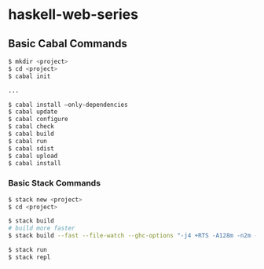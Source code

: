 # haskell-web-series

## Basic Cabal Commands

```sh
$ mkdir <project>
$ cd <project>
$ cabal init

...

$ cabal install —only-dependencies
$ cabal update
$ cabal configure
$ cabal check
$ cabal build
$ cabal run
$ cabal sdist
$ cabal upload
$ cabal install

```

### Basic Stack Commands

```sh
$ stack new <project>
$ cd <project>

$ stack build
# build more faster
$ stack build --fast --file-watch --ghc-options "-j4 +RTS -A128m -n2m -RTS"

$ stack run
$ stack repl
```

